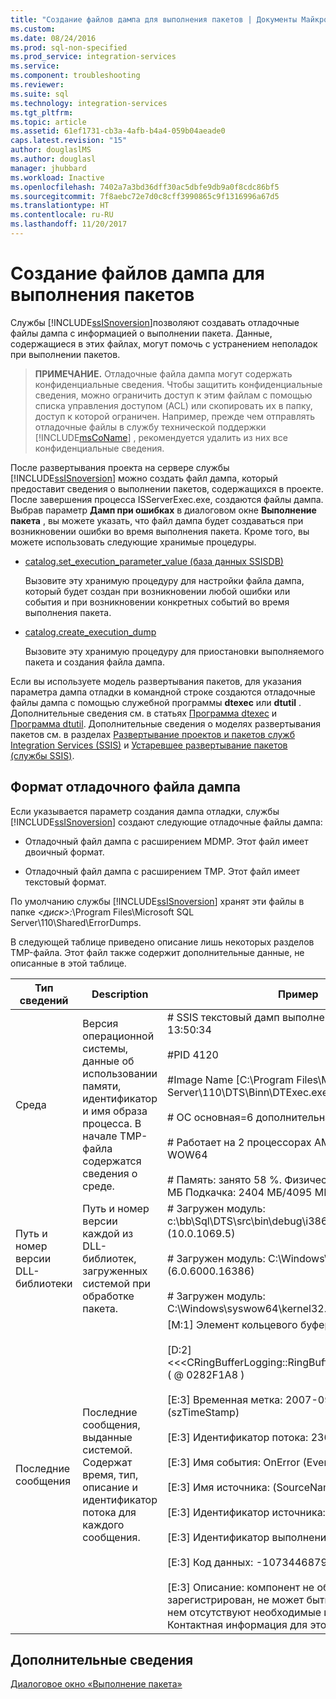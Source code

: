 ```yaml
---
title: "Создание файлов дампа для выполнения пакетов | Документы Майкрософт"
ms.custom: 
ms.date: 08/24/2016
ms.prod: sql-non-specified
ms.prod_service: integration-services
ms.service: 
ms.component: troubleshooting
ms.reviewer: 
ms.suite: sql
ms.technology: integration-services
ms.tgt_pltfrm: 
ms.topic: article
ms.assetid: 61ef1731-cb3a-4afb-b4a4-059b04aeade0
caps.latest.revision: "15"
author: douglaslMS
ms.author: douglasl
manager: jhubbard
ms.workload: Inactive
ms.openlocfilehash: 7402a7a3bd36dff30ac5dbfe9db9a0f8cdc86bf5
ms.sourcegitcommit: 7f8aebc72e7d0c8cff3990865c9f1316996a67d5
ms.translationtype: HT
ms.contentlocale: ru-RU
ms.lasthandoff: 11/20/2017
---
```

# <a name="generating-dump-files-for-package-execution"></a>Создание файлов дампа для выполнения пакетов
  Службы [!INCLUDE[ssISnoversion](../../includes/ssisnoversion-md.md)]позволяют создавать отладочные файлы дампа с информацией о выполнении пакета. Данные, содержащиеся в этих файлах, могут помочь с устранением неполадок при выполнении пакетов.  
  
> **ПРИМЕЧАНИЕ.** Отладочные файла дампа могут содержать конфиденциальные сведения. Чтобы защитить конфиденциальные сведения, можно ограничить доступ к этим файлам с помощью списка управления доступом (ACL) или скопировать их в папку, доступ к которой ограничен. Например, прежде чем отправлять отладочные файлы в службу технической поддержки [!INCLUDE[msCoName](../../includes/msconame-md.md)] , рекомендуется удалить из них все конфиденциальные сведения.  
  
 После развертывания проекта на сервере службы [!INCLUDE[ssISnoversion](../../includes/ssisnoversion-md.md)] можно создать файл дампа, который предоставит сведения о выполнении пакетов, содержащихся в проекте. После завершения процесса ISServerExec.exe, создаются файлы дампа. Выбрав параметр **Дамп при ошибках** в диалоговом окне **Выполнение пакета** , вы можете указать, что файл дампа будет создаваться при возникновении ошибки во время выполнения пакета. Кроме того, вы можете использовать следующие хранимые процедуры.  
  
-   [catalog.set_execution_parameter_value (база данных SSISDB)](../../integration-services/system-stored-procedures/catalog-set-execution-parameter-value-ssisdb-database.md)  
  
     Вызовите эту хранимую процедуру для настройки файла дампа, который будет создан при возникновении любой ошибки или события и при возникновении конкретных событий во время выполнения пакета.  
  
-   [catalog.create_execution_dump](../../integration-services/system-stored-procedures/catalog-create-execution-dump.md)  
  
     Вызовите эту хранимую процедуру для приостановки выполняемого пакета и создания файла дампа.  
  
 Если вы используете модель развертывания пакетов, для указания параметра дампа отладки в командной строке создаются отладочные файлы дампа с помощью служебной программы **dtexec** или **dtutil** . Дополнительные сведения см. в статьях [Программа dtexec](../../integration-services/packages/dtexec-utility.md) и [Программа dtutil](../../integration-services/dtutil-utility.md). Дополнительные сведения о моделях развертывания пакетов см. в разделах [Развертывание проектов и пакетов служб Integration Services (SSIS)](https://msdn.microsoft.com/library/hh213290.aspx) и [Устаревшее развертывание пакетов &#40;службы SSIS&#41;](../../integration-services/packages/legacy-package-deployment-ssis.md).   
  
## <a name="debug-dump-file-format"></a>Формат отладочного файла дампа  
 Если указывается параметр создания дампа отладки, службы [!INCLUDE[ssISnoversion](../../includes/ssisnoversion-md.md)] создают следующие отладочные файлы дампа:  
  
-   Отладочный файл дампа с расширением MDMP. Этот файл имеет двоичный формат.  
  
-   Отладочный файл дампа с расширением TMP. Этот файл имеет текстовый формат.  
  
 По умолчанию службы [!INCLUDE[ssISnoversion](../../includes/ssisnoversion-md.md)] хранят эти файлы в папке *\<диск>:*\Program Files\Microsoft SQL Server\110\Shared\ErrorDumps.  
  
 В следующей таблице приведено описание лишь некоторых разделов TMP-файла. Этот файл также содержит дополнительные данные, не описанные в этой таблице.  
  
|Тип сведений|Description|Пример|  
|-------------------------|-----------------|-------------|  
|Среда|Версия операционной системы, данные об использовании памяти, идентификатор и имя образа процесса. В начале TMP-файла содержатся сведения о среде.|# SSIS текстовый дамп выполнен в 13.9.2007 13:50:34<br /><br /> #PID 4120<br /><br /> #Image Name [C:\Program Files\Microsoft SQL Server\110\DTS\Binn\DTExec.exe]<br /><br /> # ОС основная=6 дополнительная=0 сборка=6000<br /><br /> # Работает на 2 процессорах AMD64 на подсистеме WOW64<br /><br /> # Память: занято 58 %. Физическая: 845 MБ/2044 MБ Подкачка: 2404 MБ/4095 MБ (доступно/всего)|  
|Путь и номер версии DLL-библиотеки|Путь и номер версии каждой из DLL-библиотек, загруженных системой при обработке пакета.|# Загружен модуль: c:\bb\Sql\DTS\src\bin\debug\i386\DTExec.exe (10.0.1069.5)<br /><br /> # Загружен модуль: C:\Windows\SysWOW64\ntdll.dll (6.0.6000.16386)<br /><br /> # Загружен модуль: C:\Windows\syswow64\kernel32.dll (6.0.6000.16386)|  
|Последние сообщения|Последние сообщения, выданные системой. Содержат время, тип, описание и идентификатор потока для каждого сообщения.|[M:1]   Элемент кольцевого буфера:              (*pRecord)<br /><br /> [D:2]      <<\<CRingBufferLogging::RingBufferLoggingRecord>>> ( @ 0282F1A8 )<br /><br /> [E:3]         Временная метка: 2007-09-13 13:50:32.786      (szTimeStamp)<br /><br /> [E:3]         Идентификатор потока: 2368           (ThreadID)<br /><br /> [E:3]         Имя события: OnError                        (EventName)<br /><br /> [E:3]         Имя источника:                (SourceName)<br /><br /> [E:3]         Идентификатор источника:                        (SourceID)<br /><br /> [E:3]         Идентификатор выполнения:                 (ExecutionGUID)<br /><br /> [E:3]         Код данных: -1073446879              (DataCode)<br /><br /> [E:3]         Описание: компонент не обнаружен, не зарегистрирован, не может быть обновлен, или в нем отсутствуют необходимые интерфейсы. Контактная информация для этого компонента: "".|  
  
## <a name="related-information"></a>Дополнительные сведения  
 [Диалоговое окно «Выполнение пакета»](../../integration-services/packages/run-integration-services-ssis-packages.md#execute_package_dialog)  
  
  
